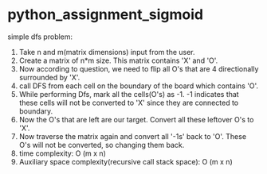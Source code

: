 # python_assignment_sigmoid

simple dfs problem:
1. Take n and m(matrix dimensions) input from the user.
2. Create a matrix of n*m size. This matrix contains 'X' and 'O'.
3. Now according to question, we need to flip all O's that are 4 directionally surrounded by 'X'.
4. call DFS from each cell on the boundary of the board which contains 'O'.
5. While performing Dfs, mark all the cells(O's) as -1. -1 indicates that these cells will not be converted to 'X' since they are connected to boundary.
6. Now the O's that are left are our target. Convert all these leftover O's to 'X'.
7. Now traverse the matrix again and convert all '-1s' back to 'O'. These O's will not be converted, so changing them back.
8. time complexity: O (m x n)
9. Auxiliary space complexity(recursive call stack space): O (m x n)
